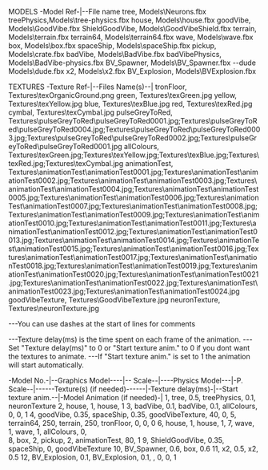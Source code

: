 ﻿MODELS
-Model Ref-|--File name
tree,		Models\Neurons.fbx
treePhysics,Models\tree-physics.fbx
house,		Models\house.fbx
goodVibe,	Models\GoodVibe.fbx
ShieldGoodVibe, Models\GoodVibeShield.fbx
terrain,	Models\terrain.fbx
terrain64,	Models\terrain64.fbx
wave,		Models\wave.fbx
box,		Models\box.fbx
spaceShip,  Models\spaceShip.fbx
pickup,		Models\crate.fbx
badVibe, Models\BadVibe.fbx
badVibePhysics, Models\BadVibe-physics.fbx
BV_Spawner, Models\BV_Spawner.fbx
--dude        Models\dude.fbx
x2,			Models\x2.fbx
BV_Explosion, Models\BVExplosion.fbx

TEXTURES
-Texture Ref-|--Files Name(s)--|
tronFloor,		Textures\texOrganicGround.png
green,			Textures\texGreen.jpg
yellow,			Textures\texYellow.jpg
blue,			Textures\texBlue.jpg
red,			Textures\texRed.jpg
cymbal,			Textures\texCymbal.jpg
pulseGreyToRed,	Textures\pulseGreyToRed\pulseGreyToRed0001.jpg;Textures\pulseGreyToRed\pulseGreyToRed0004.jpg;Textures\pulseGreyToRed\pulseGreyToRed0003.jpg;Textures\pulseGreyToRed\pulseGreyToRed0002.jpg;Textures\pulseGreyToRed\pulseGreyToRed0001.jpg
allColours,		Textures\texGreen.jpg;Textures\texYellow.jpg;Textures\texBlue.jpg;Textures\texRed.jpg;Textures\texCymbal.jpg
animationTest,	Textures\animationTest\animationTest0001.jpg;Textures\animationTest\animationTest0002.jpg;Textures\animationTest\animationTest0003.jpg;Textures\animationTest\animationTest0004.jpg;Textures\animationTest\animationTest0005.jpg;Textures\animationTest\animationTest0006.jpg;Textures\animationTest\animationTest0007.jpg;Textures\animationTest\animationTest0008.jpg;Textures\animationTest\animationTest0009.jpg;Textures\animationTest\animationTest0010.jpg;Textures\animationTest\animationTest0011.jpg;Textures\animationTest\animationTest0012.jpg;Textures\animationTest\animationTest0013.jpg;Textures\animationTest\animationTest0014.jpg;Textures\animationTest\animationTest0015.jpg;Textures\animationTest\animationTest0016.jpg;Textures\animationTest\animationTest0017.jpg;Textures\animationTest\animationTest0018.jpg;Textures\animationTest\animationTest0019.jpg;Textures\animationTest\animationTest0020.jpg;Textures\animationTest\animationTest0021.jpg;Textures\animationTest\animationTest0022.jpg;Textures\animationTest\animationTest0023.jpg;Textures\animationTest\animationTest0024.jpg
goodVibeTexture, Textures\GoodVibeTexture.jpg
neuronTexture, Textures\neuronTexture.jpg

---You can use dashes at the start of lines for comments

---Texture delay(ms) is the time spent on each frame of the animation.
---Set "Texture delay(ms)" to 0 or "Start texture anim." to 0 if you dont want the textures to animate.
---If "Start texture anim." is set to 1 the animation will start automatically.

-Model No.-|--Graphics Model----|-- Scale--|----Physics Model---|-P. Scale--|------Texture(s) (if needed)------|-Texture delay(ms)-|--Start texture anim.--|-Model Animation (if needed)-|
1,			tree,					0.5,		treePhysics,			0.1,        neuronTexture
2,			house,					1,		house,					1
3,			badVibe,			    0.1,	badVibe,			    0.1,			allColours,							0,						0,						1
4,			goodVibe,				0.35,	spaceShip,				0.35,			goodVibeTexture,					40,						0,
5,			terrain64,			    250,	terrain,			    250,			tronFloor,							0,						0,						0
6,			house,					1,		house,					1,
7,			wave,					1,		wave,					1,				allColours,							0,						
8,			box,					2,		pickup,					2,				animationTest,						80,						1
9,          ShieldGoodVibe,         0.35,    spaceShip,              0,             goodVibeTexture
10,         BV_Spawner,             0.6,    box,                    0.6
11,			x2,						0.5,		x2,						0.5
12,         BV_Explosion,           0.1,    BV_Explosion,           0.1,                          ,                     0,                      0,                      1
